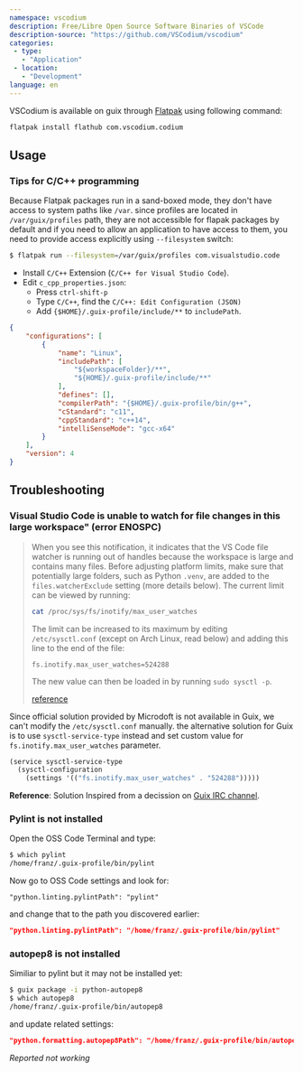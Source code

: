 ```yaml
---
namespace: vscodium
description: Free/Libre Open Source Software Binaries of VSCode
description-source: "https://github.com/VSCodium/vscodium"
categories:
 - type:
   - "Application"
 - location:
   - "Development"
language: en
---
```


VSCodium is available on guix through [Flatpak](/Flatpak/) using following command:

```bash
flatpak install flathub com.vscodium.codium
```

## Usage

### Tips for C/C++ programming

Because Flatpak packages run in a sand-boxed mode, they don't have access to system paths like `/var`. since profiles are located in `/var/guix/profiles` path, they are not accessible for flapak packages by default and if you need to allow an application to have access to them, you need to provide access explicitly using `--filesystem` switch:

```bash
$ flatpak run --filesystem=/var/guix/profiles com.visualstudio.code
```

* Install `C/C++` Extension (`C/C++ for Visual Studio Code`).
* Edit `c_cpp_properties.json`:
  - Press `ctrl-shift-p`
  - Type `C/C++`, find the `C/C++: Edit Configuration (JSON)`
  - Add `{$HOME}/.guix-profile/include/**` to `includePath`.

```json
{
    "configurations": [
        {
            "name": "Linux",
            "includePath": [
                "${workspaceFolder}/**",
                "${HOME}/.guix-profile/include/**"
            ],
            "defines": [],
            "compilerPath": "{$HOME}/.guix-profile/bin/g++",
            "cStandard": "c11",
            "cppStandard": "c++14",
            "intelliSenseMode": "gcc-x64"
        }
    ],
    "version": 4
}
```

## Troubleshooting

### Visual Studio Code is unable to watch for file changes in this large workspace" (error ENOSPC)

> When you see this notification, it indicates that the VS Code file watcher is 
> running out of handles because the workspace is large and contains many files. 
> Before adjusting platform limits, make sure that potentially large folders, 
> such as Python `.venv`, are added to the `files.watcherExclude` setting 
> (more details below). The current limit can be viewed by running:
> 
> ```bash
> cat /proc/sys/fs/inotify/max_user_watches
> ```
> 
> The limit can be increased to its maximum by editing `/etc/sysctl.conf` (except 
> on Arch Linux, read below) and adding this line to the end of the file:
> 
> ```
> fs.inotify.max_user_watches=524288
> ```
> 
> The new value can then be loaded in by running `sudo sysctl -p`.
> 
> [reference](https://code.visualstudio.com/docs/setup/linux#_visual-studio-code-is-unable-to-watch-for-file-changes-in-this-large-workspace-error-enospc)


Since official solution provided by Microdoft is not available in Guix,
we can't modify the `/etc/sysctl.conf` manually. the alternative solution for Guix is to use `sysctl-service-type` instead and set custom value for `fs.inotify.max_user_watches`
parameter.

```scheme
(service sysctl-service-type
  (sysctl-configuration
    (settings '(("fs.inotify.max_user_watches" . "524288")))))
```

**Reference**: Solution Inspired from a decission on [Guix IRC channel](http://logs.guix.gnu.org/guix/2019-09-10.log#112721).

### Pylint is not installed

Open the OSS Code Terminal and type:

```bash
$ which pylint
/home/franz/.guix-profile/bin/pylint
```

Now go to OSS Code settings and look for:

```
"python.linting.pylintPath": "pylint"
```

and change that to the path you discovered earlier:

```json
"python.linting.pylintPath": "/home/franz/.guix-profile/bin/pylint"
```

### autopep8 is not installed

Similiar to pylint but it may not be installed yet:

```bash
$ guix package -i python-autopep8
$ which autopep8
/home/franz/.guix-profile/bin/autopep8
```

and update related settings:

```json
"python.formatting.autopep8Path": "/home/franz/.guix-profile/bin/autopep8"
```

_Reported not working_
